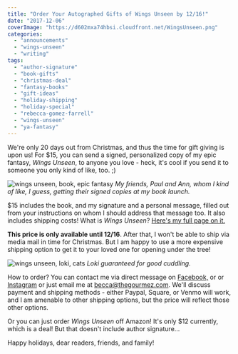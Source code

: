 ```yaml
---
title: "Order Your Autographed Gifts of Wings Unseen by 12/16!"
date: "2017-12-06"
coverImage: "https://d602mxa74hbsi.cloudfront.net/WingsUnseen.png"
categories:
  - "announcements"
  - "wings-unseen"
  - "writing"
tags:
  - "author-signature"
  - "book-gifts"
  - "christmas-deal"
  - "fantasy-books"
  - "gift-ideas"
  - "holiday-shipping"
  - "holiday-special"
  - "rebecca-gomez-farrell"
  - "wings-unseen"
  - "ya-fantasy"
---
```


We're only 20 days out from Christmas, and thus the time for gift giving is upon us! For $15, you can send a signed, personalized copy of my epic fantasy, _Wings Unseen_, to anyone you love - heck, it's cool if you send it to someone you only kind of like, too. ;)

![wings unseen, book, epic fantasy](https://d2ypg8o05lff0b.cloudfront.net/wp-content/uploads/sites/3/2017/12/Octopus-Launch-15.jpg) *My friends, Paul and Ann, whom I kind of like, I guess, getting their signed copies at my book launch.*

$15 includes the book, and my signature and a personal message, filled out from your instructions on whom I should address that message too. It also includes shipping costs! What is _Wings Unseen_? [Here's my full page on it.](https://rebeccagomezfarrell.com/fiction/wings-unseen/)

**This price is only available until 12/16**. After that, I won't be able to ship via media mail in time for Christmas. But I am happy to use a more expensive shipping option to get it to your loved one for opening under the tree!

![wings unseen, loki, cats](https://d2ypg8o05lff0b.cloudfront.net/wp-content/uploads/sites/3/2017/12/Loki-Wings-Unseen-2-500x375.jpg) *Loki guaranteed for good cuddling.*

How to order? You can contact me via direct message on [Facebook,](https://www.facebook.com/thegourmez) or or [Instagram](https://www.instagram.com/thegourmez/) or just email me at [becca@thegourmez.com](mailto:becca@thegourmez.com). We'll discuss payment and shipping methods - either Paypal, Square, or Venmo will work, and I am amenable to other shipping options, but the price will reflect those other options.

Or you can just order _Wings Unseen_ off Amazon! It's only $12 currently, which is a deal! But that doesn't include author signature...

Happy holidays, dear readers, friends, and family!
